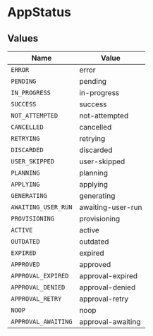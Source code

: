 # AppStatus


## Values

| Name                | Value               |
| ------------------- | ------------------- |
| `ERROR`             | error               |
| `PENDING`           | pending             |
| `IN_PROGRESS`       | in-progress         |
| `SUCCESS`           | success             |
| `NOT_ATTEMPTED`     | not-attempted       |
| `CANCELLED`         | cancelled           |
| `RETRYING`          | retrying            |
| `DISCARDED`         | discarded           |
| `USER_SKIPPED`      | user-skipped        |
| `PLANNING`          | planning            |
| `APPLYING`          | applying            |
| `GENERATING`        | generating          |
| `AWAITING_USER_RUN` | awaiting-user-run   |
| `PROVISIONING`      | provisioning        |
| `ACTIVE`            | active              |
| `OUTDATED`          | outdated            |
| `EXPIRED`           | expired             |
| `APPROVED`          | approved            |
| `APPROVAL_EXPIRED`  | approval-expired    |
| `APPROVAL_DENIED`   | approval-denied     |
| `APPROVAL_RETRY`    | approval-retry      |
| `NOOP`              | noop                |
| `APPROVAL_AWAITING` | approval-awaiting   |